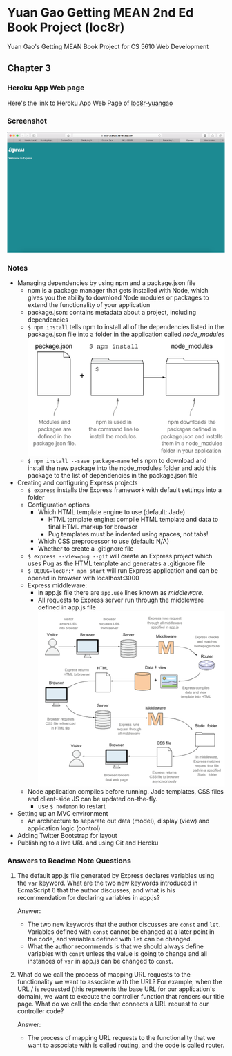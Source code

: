 # Yuan Gao Getting MEAN 2nd Ed Book Project (loc8r)
Yuan Gao's Getting MEAN Book Project for CS 5610 Web Development

## Chapter 3
### Heroku App Web page
Here's the link to Heroku App Web Page of [loc8r-yuangao](https://loc8r-yuangao.herokuapp.com)

### Screenshot
![ch3](/images/ch3-screenshot.png)

### Notes
* Managing dependencies by using npm and a package.json file
  - npm is a package manager that gets installed with Node, which gives you the ability to download Node modules or packages to extend the functionality of your application
  - package.json: contains metadata about a project, including dependencies
  - ```$ npm install``` tells npm to install all of the dependencies listed in the package.json file into a folder in the application called *node_modules*
  ![ch3](/images/ch3-npm_and_packagejson.png)
  - ```$ npm install --save package-name``` tells npm to download and install the new package into the node_modules folder and add this package to the list of dependencies in the package.json file
* Creating and configuring Express projects
  - ```$ express``` installs the Express framework with default settings into a folder
  - Configuration options
    - Which HTML template engine to use (default: Jade)
      - HTML template engine: compile HTML template and data to final HTML markup for browser
      - Pug templates must be indented using spaces, not tabs!
    - Which CSS preprocessor to use (default: N/A)
    - Whether to create a .gitignore file
  - ```$ express --view=pug --git``` will create an Express project which uses Pug as the HTML template and generates a .gitignore file
  - ```$ DEBUG=loc8r:* npm start``` will run Express application and can be opened in browser with localhost:3000
  - Express middleware:
    - in app.js file there are ```app.use``` lines known as *middleware*.
    - All requests to Express server run through the middleware defined in app.js file
    ![ch3](/images/ch3-Express_process.png)
  - Node application compiles before running. Jade templates, CSS files and client-side JS can be updated on-the-fly.
    - use ```$ nodemon``` to restart
* Setting up an MVC environment
  - An architecture to separate out data (model), display (view) and application logic (control)
* Adding Twitter Bootstrap for layout
* Publishing to a live URL and using Git and Heroku

### Answers to Readme Note Questions
1. The default app.js file generated by Express declares variables using the ``` var ``` keyword. What are the two new keywords introduced in EcmaScript 6 that the author discusses, and what is his recommendation for declaring variables in app.js?

    Answer:
    - The two new keywords that the author discusses are ``` const ``` and ``` let ```. Variables defined with ``` const ``` cannot be changed at a later point in the code, and variables defined with ``` let ``` can be changed.
    - What the author recommends is that we should always define variables with ``` const ``` unless the value is going to change and all instances of ``` var ``` in app.js can be changed to ``` const ```.

2. What do we call the process of mapping URL requests to the functionality we want to associate with the URL? For example, when the URL / is requested (this represents the base URL for our application's domain), we want to execute the controller function that renders our title page. What do we call the code that connects a URL request to our controller code?

    Answer:
    - The process of mapping URL requests to the functionality that we want to associate with is called routing, and the code is called router.
